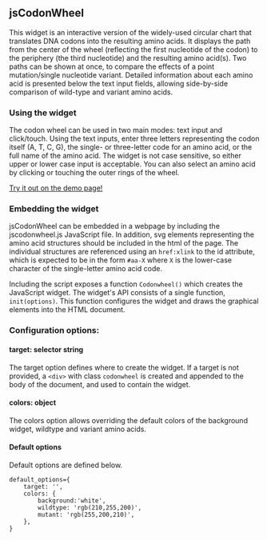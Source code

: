 ## jsCodonWheel

This widget is an interactive version of the widely-used circular chart that translates DNA codons into the resulting amino acids. It displays the path from the center of the wheel (reflecting the first nucleotide of the codon) to the periphery (the third nucleotide) and the resulting amino acid(s). Two paths can be shown at once, to compare the effects of a point mutation/single nucleotide variant. Detailed information about each amino acid is presented below the text input fields, allowing side-by-side comparison of wild-type and variant amino acids.

### Using the widget
The codon wheel can be used in two main modes: text input and click/touch. Using the text inputs, enter three letters representing the codon itself (A, T, C, G), the single- or three-letter code for an amino acid, or the full name of the amino acid. The widget is not case sensitive, so either upper or lower case input is acceptable. You can also select an amino acid by clicking or touching the outer rings of the wheel. 

[Try it out on the demo page!](https://pearcetm.github.io/jscodonwheel)

### Embedding the widget
jsCodonWheel can be embedded in a webpage by including the jscodonwheel.js JavaScript file. In addition, svg elements representing the amino acid structures should be included in the html of the page. The individual structures are referenced using an `href:xlink` to the id attribute, which is expected to be in the form `#aa-X` where `X` is the lower-case character of the single-letter amino acid code.

Including the script exposes a function `Codonwheel()` which creates the JavaScript widget. The widget's API consists of a single function, `init(options)`. This function configures the widget and draws the graphical elements into the HTML document.

### Configuration options:

#### target: selector string
The target option defines where to create the widget. If a target is not provided, a `<div>` with class `codonwheel` is created and appended to the body of the document, and used to contain the widget.

#### colors: object
The colors option allows overriding the default colors of the background widget, wildtype and variant amino acids.

#### Default options
Default options are defined below.
```
default_options={
    target: '',
    colors: {
        background:'white',
        wildtype: 'rgb(210,255,200)',
        mutant: 'rgb(255,200,210)',
    },
}
```
